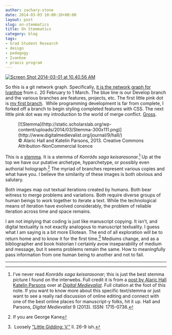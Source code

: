 ```yaml
---
author: zachary-stone
date: 2014-03-03 10:00:10+00:00
layout: post
slug: on-stemmatics
title: On Stemmatics
category: blog
tags:
- Grad Student Research
- design
- pedagogy
- Ivanhoe
- praxis program
---
```


[![Screen Shot 2014-03-01 at 10.40.56 AM](http://static.scholarslab.org/wp-content/uploads/2014/03/Screen-Shot-2014-03-01-at-10.40.56-AM-300x87.png)](http://static.scholarslab.org/wp-content/uploads/2014/03/Screen-Shot-2014-03-01-at-10.40.56-AM.png)

So this is a git network graph. Specifically, [it is the network graph for Ivanhoe](https://github.com/scholarslab/ivanhoe/network) from c. 20 February to 1 March. The blue line is our Develop branch and the various branches are features, projects, etc. The first little pink dot is [my first branch](https://github.com/scholarslab/ivanhoe/tree/feature/zachcss).  While programming development is far from complete, I forked off a branch to begin styling completed features with CSS. The next little pink dot was my introduction to the world of merge conflict. [Gross](https://github.com/scholarslab/ivanhoe/commit/732aae83d3b67a182daad60a357ef9e927ea61dc).

<figure>
  [![Stemma](http://static.scholarslab.org/wp-content/uploads/2014/03/Stemma-300x111.png)](http://www.digitalmedievalist.org/journal/9/hall/)
  <figcaption>
 © Alaric Hall and Katelin Parsons, 2013. Creative Commons Attribution-NonCommercial licence
</figcaption>

</figure>

This is a [stemma](http://en.wikipedia.org/wiki/Textual_criticism#Stemmatics). It is a stemma of _Konráðs saga keisarasonar._[^1] Up at the top we have our putative archetype, hyparchetype, or possibly even authorial holograph.[^2] The myriad of branches represent various copies and what have you. I believe the similarity of these images is both obvious and salutary.

Both images map out textual iterations created by humans. Both bear witness to merge problems and variations. Both require diverse groups of human beings to work together to iterate a text. While the technological means of iteration have evolved considerably, the problem of reliable iteration across time and space remains.

I am not implying that coding is just like manuscript copying. It isn’t, and digital textuality is not exactly analogous to manuscript textuality. I guess what I am saying is a bit more Eliotean. The end of all exploration will be to return home and to know it for the first time.[^3] Mediums change, and as a bibliographer and book historian I certainly avow inseparability of medium and message, but it seems problems remain the same. How to meaningfully pass information from one human being to another and not to fail.







* * *







[^1]: I’ve never read _Konráðs saga keisarasonar_; this is just the best stemma picture I found on the interwebs. Full credit it is from a [post by Alaric Hall Katelin Parsons](http://www.digitalmedievalist.org/journal/9/hall/) over at [_Digital Medievalist_](http://www.digitalmedievalist.org). Full citation at the foot of this note. If you want to know more about this specific text/stemma or just want to see a really rad discussion of online editing and connect with one of the best online places for manuscript-y folks, hit it up. Hall and Parsons, _Digital Medievalist_ 9 (2013). ISSN: 1715-0736.








[^2]: If you are George Kane








[^3]: Loosely ["Little Gidding: V,"](http://www.columbia.edu/itc/history/winter/w3206/edit/tseliotlittlegidding.html) ll. 26-9 ish.
